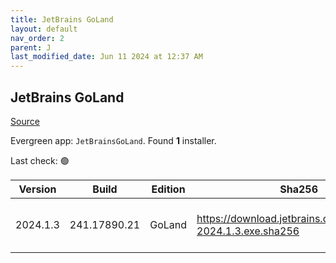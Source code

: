 ```yaml
---
title: JetBrains GoLand
layout: default
nav_order: 2
parent: J
last_modified_date: Jun 11 2024 at 12:37 AM
---
```


## JetBrains GoLand

[Source](https://www.jetbrains.com/dataspell)

Evergreen app: `JetBrainsGoLand`. Found **1** installer.

Last check: 🟢

| Version  | Build        | Edition | Sha256                                                       | Date      | Size      | Type | URI                                                                                                            |
| -------- | ------------ | ------- | ------------------------------------------------------------ | --------- | --------- | ---- | -------------------------------------------------------------------------------------------------------------- |
| 2024.1.3 | 241.17890.21 | GoLand  | https://download.jetbrains.com/go/goland-2024.1.3.exe.sha256 | 10/6/2024 | 679691752 | exe  | [https://download.jetbrains.com/go/goland-2024.1.3.exe](https://download.jetbrains.com/go/goland-2024.1.3.exe) |
